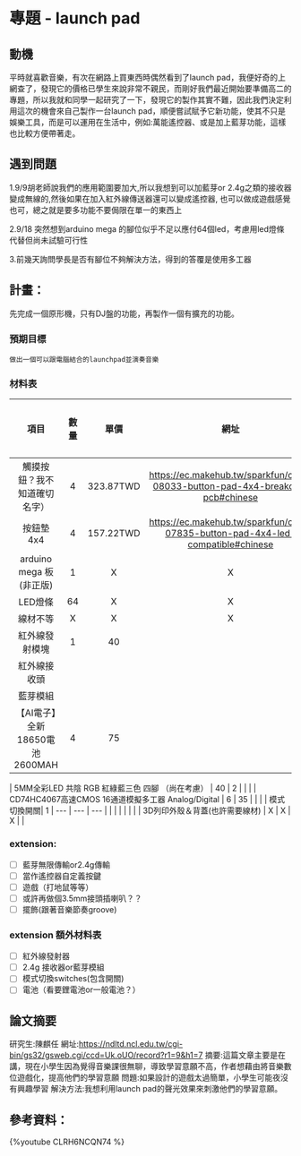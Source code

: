 # 專題 - launch pad

## 動機
平時就喜歡音樂，有次在網路上買東西時偶然看到了launch pad，我便好奇的上網查了，發現它的價格已學生來說非常不親民，而剛好我們最近開始要準備高二的專題，所以我就和同學一起研究了一下，發現它的製作其實不難，因此我們決定利用這次的機會來自己製作一台launch pad，順便嘗試賦予它新功能，使其不只是娛樂工具，而是可以運用在生活中，例如:萬能遙控器、或是加上藍芽功能，這樣也比較方便帶著走。
## 遇到問題
1.9/9胡老師說我們的應用範圍要加大,所以我想到可以加藍芽or 2.4g之類的接收器變成無線的,然後如果在加入紅外線傳送器還可以變成遙控器,
也可以做成遊戲感覺也可，總之就是要多功能不要侷限在單一的東西上

2.9/18 突然想到arduino mega 的腳位似乎不足以應付64個led，考慮用led燈條代替但尚未試驗可行性

3.前幾天詢問學長是否有腳位不夠解決方法，得到的答覆是使用多工器
## 計畫：
先完成一個原形機，只有DJ盤的功能，再製作一個有擴充的功能。
###  預期目標
`做出一個可以跟電腦結合的launchpad並演奏音樂`
### 材料表

 
|                        項目                        | 數量 |   單價    |                                      網址                                      | 是否買了 |
|:--------------------------------------------------:|:----:|:---------:|:------------------------------------------------------------------------------:|:--------:|
|            觸摸按鈕？我不知道確切名字）            |  4   | 323.87TWD |  https://ec.makehub.tw/sparkfun/com-08033-button-pad-4x4-breakout-pcb#chinese  |    √     |
|                     按鈕墊 4x4                     |  4   | 157.22TWD | https://ec.makehub.tw/sparkfun/com-07835-button-pad-4x4-led-compatible#chinese |    √     |
|              arduino mega 板(非正版)               |  1   |     X     |                                       X                                        |          |
|                      LED燈條                       |  64  |     X     |                                       X                                        |          |
|                      線材不等                      |  X   |     X     |                                       X                                        |          |
|                   紅外線發射模塊                   |  1   |    40     |                                                                                |          |
|                    紅外線接收頭                    |      |           |                                                                                |          |
|                      藍芽模組                      |      |           |                                                                                |          |
|          【AI電子】全新 18650電池 2600MAH          |  4  |     75     |                                                                                |          |
| 
5MM全彩LED 共陰 RGB 紅綠藍三色 四腳 （尚在考慮）                                                   |  40    |      2     |                                                                                |          |
| CD74HC4067高速CMOS 16通道模擬多工器 Analog/Digital | 6   | 35  |     |     |
| 模式切換開關| 1 | --- | --- | --- |
|                                                    |     |     |     |     |
| 3D列印外殼＆背蓋(也許需要線材)                     | X   | X   | X   |     |


### extension:
- [ ] 藍芽無限傳輸or2.4g傳輸
- [ ] 當作遙控器自定義按鍵
- [ ] 遊戲（打地鼠等等）
- [ ] 或許再做個3.5mm接頭插喇叭？？
- [ ] 擺飾(跟著音樂節奏groove)
 
### extension 額外材料表
- [ ] 紅外線發射器
- [ ] 2.4g 接收器or藍芽模組
- [ ] 模式切換switches(包含開關)
- [ ] 電池（看要鋰電池or一般電池？）

## 論文摘要
研究生:陳麒任
網址:https://ndltd.ncl.edu.tw/cgi-bin/gs32/gsweb.cgi/ccd=Uk.oUO/record?r1=9&h1=7
摘要:這篇文章主要是在講，現在小學生因為覺得音樂課很無聊，導致學習意願不高，作者想藉由將音樂數位遊戲化，提高他們的學習意願
問題:如果設計的遊戲太過簡單，小學生可能夜沒有興趣學習
解決方法:我想利用launch pad的聲光效果來刺激他們的學習意願。

## 參考資料：
{%youtube CLRH6NCQN74 %}


